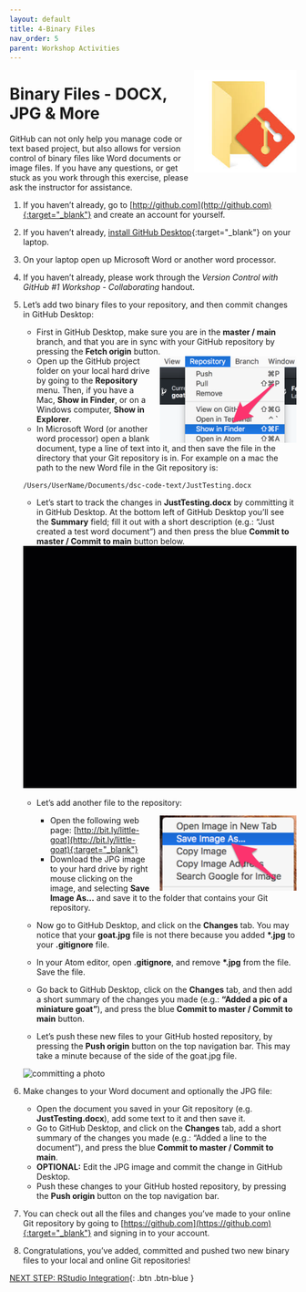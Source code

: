 ```yaml
---
layout: default
title: 4-Binary Files
nav_order: 5
parent: Workshop Activities
---
```


<img src="images/act-4/0.png" alt="logo" style="float:right;width:180px;margin-left:10px;">

# Binary Files - DOCX, JPG & More

GitHub can not only help you manage code or text based project, but also allows for version control of binary files like Word documents or image files. If you have any questions, or get stuck as you work through this exercise, please ask the instructor for assistance.

1.  If you haven’t already, go to [http://github.com](http://github.com){:target="_blank"} and create an account for yourself.
2.  If you haven’t already, [install GitHub Desktop](https://desktop.github.com){:target="_blank"} on your laptop.
3.  On your laptop open up Microsoft Word or another word processor.
4.  If you haven’t already, please work through the _Version Control with GitHub #1 Workshop - Collaborating_ handout.
5.  Let’s add two binary files to your repository, and then commit changes in GitHub Desktop:
    -   First in GitHub Desktop, make sure you are in the **master / main** branch, and that you are in sync with your GitHub repository by pressing the **Fetch origin** button.
    
    <img src="images/act-4/5.png" alt="show in finder" style="float:right;width:240px;margin-left:10px;">
    
    -   Open up the GitHub project folder on your local hard drive by going to the **Repository** menu. Then, if you have a Mac, **Show in Finder**, or on a Windows computer, **Show in Explorer**.
    -   In Microsoft Word (or another word processor) open a blank document, type a line of text into it, and then save the file in the directory that your Git repository is in. For example on a mac the path to the new Word file in the Git repository is:
    
    ```
    /Users/UserName/Documents/dsc-code-text/JustTesting.docx
    ```
    
    -   Let’s start to track the changes in **JustTesting.docx** by committing it in GitHub Desktop. At the bottom left of GitHub Desktop you’ll see the **Summary** field; fill it out with a short description (e.g.: “Just created a test word document”)  and then press the blue **Commit to master / Commit to main** button below.
    
    <img src="images/act-4/5-2.gif" alt="committing a word document" style="width:720px;">
    
    -   Let’s add another file to the repository:
        
        <img src="images/act-4/5-3.png" alt="add a photo" style="float:right;width:240px;margin-left:10px;">
        
        -   Open the following web page: [http://bit.ly/little-goat](http://bit.ly/little-goat){:target="_blank"}
        -   Download the JPG image to your hard drive by right mouse clicking on the image, and selecting **Save Image As…** and save it to the folder that contains your Git repository.
    -   Now go to GitHub Desktop, and click on the **Changes** tab. You may notice that your **goat.jpg** file is not there because you added <b>*.jpg</b> to your **.gitignore** file.
    -   In your Atom editor, open **.gitignore**, and remove <b>*.jpg</b> from the file. Save the file.
    -   Go back to GitHub Desktop, click on the **Changes** tab, and then add a short summary of the changes you made (e.g.: **“Added a pic of a miniature goat”**), and press the blue **Commit to master / Commit to main** button.
    -   Let’s push these new files to your GitHub hosted repository, by pressing the **Push origin** button on the top navigation bar. This may take a minute because of the side of the goat.jpg file.
    
    <img src="images/act-4/5-4.gif" alt="committing a photo" style="width:720px;">
    
6.  Make changes to your Word document and optionally the JPG file:
    -   Open the document you saved in your Git repository (e.g. **JustTesting.docx**), add some text to it and then save it.
    -   Go to GitHub Desktop, and click on the **Changes** tab, add a short summary of the changes you made (e.g.: “Added a line to the document”), and press the blue **Commit to master / Commit to main**.
    -   **OPTIONAL:** Edit the JPG image and commit the change in GitHub Desktop.
    -   Push these changes to your GitHub hosted repository, by pressing the **Push origin** button on the top navigation bar.
7.  You can check out all the files and changes you’ve made to your online Git repository by going to [https://github.com](https://github.com){:target="_blank"} and signing in to your account.
8.  Congratulations, you’ve added, committed and pushed two new binary files to your local and online Git repositories!

[NEXT STEP: RStudio Integration](act-5.html){: .btn .btn-blue }
